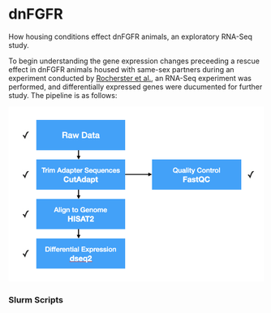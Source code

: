 # dnFGFR
How housing conditions effect dnFGFR animals, an exploratory RNA-Seq study.

To begin understanding the gene expression changes preceeding a rescue effect in dnFGFR animals housed with same-sex partners during an experiment conducted by [Rocherster et al.](https://www.ncbi.nlm.nih.gov/pmc/articles/PMC3532464/), an RNA-Seq experiment was performed, and differentially expressed genes were ducumented for further study. The pipeline is as follows:

![dnFGFR Pipeline](https://github.com/tylerakonom/dnFGFR/blob/master/Pipeline%208.25.20.png)

### Slurm Scripts
